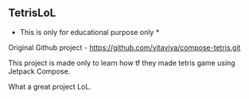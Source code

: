 ## TetrisLoL

* This is only for educational purpose only *

Original Github project - https://github.com/vitaviva/compose-tetris.git   

This project is made only to learn how tf they made tetris game using 
Jetpack Compose.

What a great project LoL.